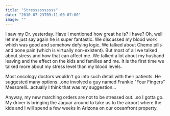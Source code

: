 ```yaml
---
title: "Stressssssssss"
date: "2010-07-23T09:11:00-07:00"
image: ""
---
```


I saw my Dr. yesterday. Have I mentioned how great he is? I have? Oh, well let me just say again he is super fantastic. 
We discussed my blood work which was good and somehow defying logic. We talked about Chemo pills and bone pain (which is virtually non-existent). But most of all we talked about stress and how that can affect me. We talked a lot about my husband leaving and the effect on the kids and families and me. It is the first time we talked more about my stress level than my blood levels. 

Most oncology doctors wouldn't go into such detail with their patients. He suggested many options...one involved a guy named Frankie "Four Fingers" Messorelli...actually I think that was my suggestion...

Anyway, my new marching orders are not to be stressed out...so I gotta go. My driver is bringing the Jaguar around to take us to the airport where the kids and I will spend a few weeks in Arizona on our oceanfront property.